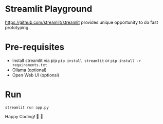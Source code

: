 # Streamlit Playground 

https://github.com/streamlit/streamlit provides unique opportunity to do fast prototyping. 

# Pre-requisites 
- Install streamlit via pip `` pip install streamlit `` or ``pip install -r requirements.txt``
- Ollama (optional)
- Open Web UI (optional)

# Run 
``streamlit run app.py ``

Happy Coding! :8ball: :rocket:
